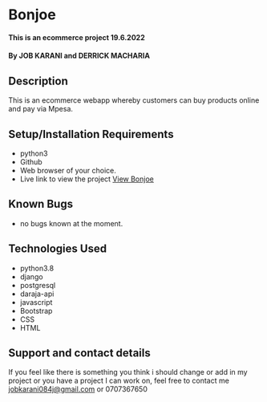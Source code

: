  # Bonjoe
#### This is an ecommerce project  19.6.2022
#### By **JOB KARANI** and **DERRICK MACHARIA**
## Description
This is an ecommerce webapp whereby customers can buy products online and pay via Mpesa.
## Setup/Installation Requirements
* python3
* Github
* Web browser of your choice.
* Live link to view the project <a href="https://bonjoe.herokuapp.com/">View Bonjoe</a>
## Known Bugs
* no bugs known at the moment. 
## Technologies Used
* python3.8
* django
* postgresql
* daraja-api
* javascript
* Bootstrap 
* CSS 
* HTML
## Support and contact details
If you feel like there is something you think i should change or add in my project or you have a project I can work on, feel free to contact me<a href="jobkarani084j@gmail.com "> jobkarani084j@gmail.com </a> or 0707367650
